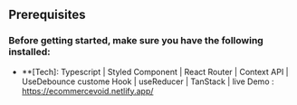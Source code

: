   ## Prerequisites

 ### Before getting started, make sure you have the following installed:

 - **[Tech]: Typescript | Styled Component | React Router | Context API | UseDebounce custome Hook | useReducer | TanStack | 
live Demo : https://ecommercevoid.netlify.app/


